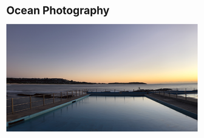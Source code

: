 # Ocean Photography


<p align="centre">
  <img src="PhotoAssets/DB_Ocean_001.png" width="600" title="Ocean_001">
</p>

